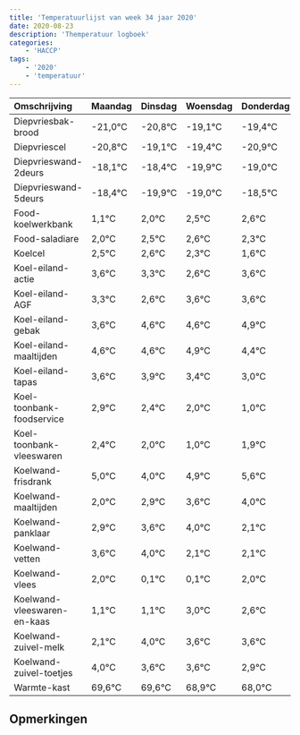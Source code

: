```yaml
---
title: 'Temperatuurlijst van week 34 jaar 2020'
date: 2020-08-23
description: 'Themperatuur logboek'
categories:
    - 'HACCP'
tags:
    - '2020'
    - 'temperatuur'
---
```

|Omschrijving|Maandag|Dinsdag|Woensdag|Donderdag|Vrijdag|Zaterdag|Zondag|
|:---|:---|:---|:---|:---|:---|:---|:---|
|Diepvriesbak-brood|-21,0°C|-20,8°C|-19,1°C|-19,4°C|-20,9°C|-20,0°C|-19,5°C|
|Diepvriescel|-20,8°C|-19,1°C|-19,4°C|-20,9°C|-20,0°C|-19,5°C|-19,4°C|
|Diepvrieswand-2deurs|-18,1°C|-18,4°C|-19,9°C|-19,0°C|-18,5°C|-18,4°C|-18,7°C|
|Diepvrieswand-5deurs|-18,4°C|-19,9°C|-19,0°C|-18,5°C|-18,4°C|-18,7°C|-19,4°C|
|Food-koelwerkbank|1,1°C|2,0°C|2,5°C|2,6°C|2,3°C|1,6°C|2,6°C|
|Food-saladiare|2,0°C|2,5°C|2,6°C|2,3°C|1,6°C|2,6°C|2,6°C|
|Koelcel|2,5°C|2,6°C|2,3°C|1,6°C|2,6°C|2,6°C|2,9°C|
|Koel-eiland-actie|3,6°C|3,3°C|2,6°C|3,6°C|3,6°C|3,9°C|3,4°C|
|Koel-eiland-AGF|3,3°C|2,6°C|3,6°C|3,6°C|3,9°C|3,4°C|3,0°C|
|Koel-eiland-gebak|3,6°C|4,6°C|4,6°C|4,9°C|4,4°C|4,0°C|3,0°C|
|Koel-eiland-maaltijden|4,6°C|4,6°C|4,9°C|4,4°C|4,0°C|3,0°C|3,9°C|
|Koel-eiland-tapas|3,6°C|3,9°C|3,4°C|3,0°C|2,0°C|2,9°C|3,6°C|
|Koel-toonbank-foodservice|2,9°C|2,4°C|2,0°C|1,0°C|1,9°C|2,6°C|3,0°C|
|Koel-toonbank-vleeswaren|2,4°C|2,0°C|1,0°C|1,9°C|2,6°C|3,0°C|1,1°C|
|Koelwand-frisdrank|5,0°C|4,0°C|4,9°C|5,6°C|6,0°C|4,1°C|4,1°C|
|Koelwand-maaltijden|2,0°C|2,9°C|3,6°C|4,0°C|2,1°C|2,1°C|4,0°C|
|Koelwand-panklaar|2,9°C|3,6°C|4,0°C|2,1°C|2,1°C|4,0°C|3,6°C|
|Koelwand-vetten|3,6°C|4,0°C|2,1°C|2,1°C|4,0°C|3,6°C|3,6°C|
|Koelwand-vlees|2,0°C|0,1°C|0,1°C|2,0°C|1,6°C|1,6°C|0,9°C|
|Koelwand-vleeswaren-en-kaas|1,1°C|1,1°C|3,0°C|2,6°C|2,6°C|1,9°C|1,0°C|
|Koelwand-zuivel-melk|2,1°C|4,0°C|3,6°C|3,6°C|2,9°C|2,0°C|3,0°C|
|Koelwand-zuivel-toetjes|4,0°C|3,6°C|3,6°C|2,9°C|2,0°C|3,0°C|3,8°C|
|Warmte-kast|69,6°C|69,6°C|68,9°C|68,0°C|69,0°C|69,8°C|69,4°C|

## Opmerkingen


